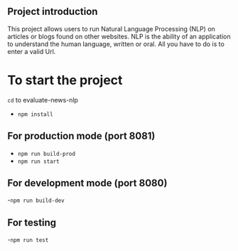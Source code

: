 ## Project introduction

This project allows users to run Natural Language Processing (NLP) on articles or blogs found on other websites. NLP is the ability of an application to understand the human language, written or oral. All you have to do is to enter a valid Url.

# To start the project

`cd` to evaluate-news-nlp

- `npm install`

## For production mode (port 8081)

- `npm run build-prod`
- `npm run start`

## For development mode (port 8080)

-`npm run build-dev`

## For testing

-`npm run test`
